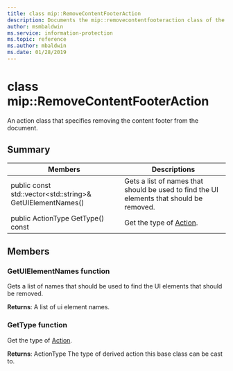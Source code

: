 ```yaml
---
title: class mip::RemoveContentFooterAction 
description: Documents the mip::removecontentfooteraction class of the Microsoft Information Protection (MIP) SDK.
author: msmbaldwin
ms.service: information-protection
ms.topic: reference
ms.author: mbaldwin
ms.date: 01/28/2019
---
```


# class mip::RemoveContentFooterAction 
An action class that specifies removing the content footer from the document.
  
## Summary
 Members                        | Descriptions                                
--------------------------------|---------------------------------------------
public const std::vector\<std::string\>& GetUIElementNames()  |  Gets a list of names that should be used to find the UI elements that should be removed.
public ActionType GetType() const  |  Get the type of [Action](class_mip_action.md).

## Members
  
### GetUIElementNames function
Gets a list of names that should be used to find the UI elements that should be removed.

  
**Returns**: A list of ui element names.

### GetType function	
Get the type of [Action](class_mip_action.md).	


 **Returns**: ActionType The type of derived action this base class can be cast to.